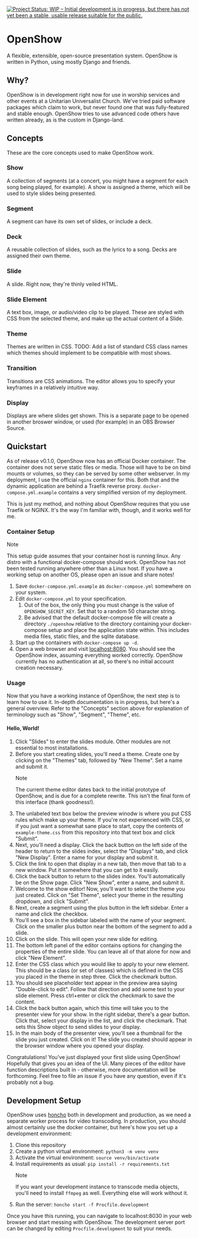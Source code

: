 [![Project Status: WIP – Initial development is in progress, but there has not yet been a stable, usable release suitable for the public.](https://www.repostatus.org/badges/latest/wip.svg)](https://www.repostatus.org/#wip)
# OpenShow
A flexible, extensible, open-source presentation system. OpenShow is written in Python, using mostly Django and friends.

## Why?
OpenShow is in development right now for use in worship services and other events at a Unitarian Universalist Church. We've tried paid software packages which claim to work, but never found one that was fully-featured and stable enough. OpenShow tries to use advanced code others have written already, as is the custom in Django-land.

## Concepts
These are the core concepts used to make OpenShow work.

### Show
A collection of segments (at a concert, you might have a segment for each song being played, for example). A show is assigned a theme, which will be used to style slides being presented.

### Segment
A segment can have its own set of slides, or include a deck.

### Deck
A reusable collection of slides, such as the lyrics to a song. Decks are assigned their own theme.

### Slide
A slide. Right now, they're thinly veiled HTML.

### Slide Element
A text box, image, or audio/video clip to be played. These are styled with CSS from the selected theme, and make up the actual content of a Slide.

### Theme
Themes are written in CSS. TODO: Add a list of standard CSS class names which themes should implement to be compatible with most shows.

### Transition
Transitions are CSS animations. The editor allows you to specify your keyframes in a relatively intuitive way.

### Display
Displays are where slides get shown. This is a separate page to be opened in another broswer window, or used (for example) in an OBS Browser Source.

## Quickstart
As of release v0.1.0, OpenShow now has an official Docker container. The container does not serve static files or media. Those will have to be on bind mounts or volumes, so they can be served by some other webserver. In my deployment, I use the official `nginx` container for this. Both that and the dynamic application are behind a Traefik reverse proxy. `docker-compose.yml.example` contains a very simplified version of my deployment.

This is just my method, and nothing about OpenShow requires that you use Traefik or NGINX. It's the way I'm familiar with, though, and it works well for me.

### Container Setup
> [!NOTE]
> This setup guide assumes that your container host is running linux. Any distro with a functional docker-compose should work. OpenShow has not been tested running anywhere other than a Linux host. If you have a working setup on another OS, please open an issue and share notes!

1. Save `docker-compose.yml.example` as `docker-compose.yml` somewhere on your system.
2. Edit `docker-compose.yml` to your specification.
    1. Out of the box, the only thing you must change is the value of `OPENSHOW_SECRET_KEY`. Set that to a random 50 character string.
    2. Be advised that the default docker-compose file will create a directory `./openshow` relative to the directory containing your docker-compose setup and place the application state within. This includes media files, static files, and the sqlite database. 
3. Start up the containers with `docker-compose up -d`.  
4. Open a web browser and visit [localhost:8080](localhost:8080). You should see the OpenShow index, assuming everything worked correctly. OpenShow currently has no authentication at all, so there's no initial account creation necessary.

### Usage
Now that you have a working instance of OpenShow, the next step is to learn how to use it. In-depth documentation is in progress, but here's a general overview.
Refer to the "Concepts" section above for explanation of terminology such as "Show", "Segment", "Theme", etc.
#### Hello, World!
1. Click "Slides" to enter the slides module. Other modules are not essential to most installations.
2. Before you start creating slides, you'll need a theme. Create one by clicking on the "Themes" tab, followed by "New Theme". Set a name and submit it.
   > [!NOTE]
   > The current theme editor dates back to the initial prototype of OpenShow, and is due for a complete rewrite. This isn't the final form of this interface (thank goodness!).
3. The unlabeled text box below the preview winodw is where you put CSS rules which make up your theme. If you're not experienced with CSS, or if you just want a somewhat sane place to start, copy the contents of `example-theme.css` from this repository into that text box and click "Submit".
4. Next, you'll need a display. Click the back button on the left side of the header to return to the slides index, select the "Displays" tab, and click "New Display". Enter a name for your display and submit it.
5. Click the link to open that display in a new tab, then move that tab to a new window. Put it somewhere that you can get to it easily.
4. Click the back button to return to the slides index. You'll automatically be on the Show page. Click "New Show", enter a name, and submit it.
5. Welcome to the show editor! Now, you'll want to select the theme you just created. Click on "Set Theme", select your theme in the resulting dropdown, and click "Submit".
6. Next, create a segment using the plus button in the left sidebar. Enter a name and click the checkbox. 
7. You'll see a box in the sidebar labeled with the name of your segment. Click on the smaller plus button near the bottom of the segment to add a slide.
8. Click on the slide. This will open your new slide for editing. 
9. The bottom left panel of the editor contains options for changing the properties of the entire slide. You can leave all of that alone for now and click "New Element".
10. Enter the CSS class which you would like to apply to your new element. This should be a class (or set of classes) which is defined in the CSS you placed in the theme in step three. Click the checkmark button.
11. You should see placeholder text appear in the preview area saying "Double-click to edit". Follow that direction and add some text to your slide element. Press ctrl+enter or click the checkmark to save the content.
12. Click the back button again, which this time will take you to the presenter view for your show. In the right sidebar, there's a gear button. Click that, select your display in the list, and click the checkmark. That sets this Show object to send slides to your display.
13. In the main body of the presenter view, you'll see a thumbnail for the slide you just created. Click on it! The slide you created should appear in the browser window where you opened your display.

Congratulations! You've just displayed your first slide using OpenShow! Hopefully that gives you an idea of the UI. Many pieces of the editor have function descriptions built in - otherwise, more documentation will be forthcoming. Feel free to file an issue if you have any question, even if it's probably not a bug.

## Development Setup

OpenShow uses [honcho](https://honcho.readthedocs.io/en/latest/) both in development and production, as we need a separate worker process for video transcoding.
In production, you should almost certainly use the docker container, but here's how you set up a development environment:

1. Clone this repository
2. Create a python virtual environment: `python3 -m venv venv`
3. Activate the virtual environment: `source venv/bin/activate`
4. Install requirements as usual: `pip install -r requirements.txt`
   > [!NOTE]
   > If you want your development instance to transcode media objects, you'll need to install `ffmpeg` as well. Everything else will work without it.
5. Run the server: `honcho start -f Procfile.development`

Once you have this running, you can navigate to localhost:8030 in your web browser and start messing with OpenShow. The development server port can be changed by editing `Procfile.development` to suit your needs.
